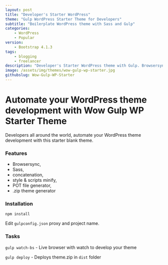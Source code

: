 ```yaml
---
layout: post
title: "Developer's Starter WordPress"
theme: "Gulp WordPress Starter Theme for Developers"
subtitle: "Boilerplate WordPress theme with Sass and Gulp"          
categories:
    - WordPress
    - Popular
version:
    - Bootstrap 4.1.3
tags: 
    - blogging
    - freelancer
description: "Developer's Starter WordPress theme with Gulp. Browsersync, Sass, concatenation, style & scripts minify, POT file generator, .zip theme generator"
image: /assets/img/themes/wow-gulp-wp-starter.jpg
githubslug: Wow-Gulp-WP-Starter
---
```


# Automate your WordPress theme development with Wow Gulp WP Starter Theme

Developers all around the world, automate your WordPress theme development with this starter blank theme.

### Features

- Browsersync,
- Sass,
- concatenation,
- style & scripts minify,
- POT file generator,
- .zip theme generator

### Installation

`npm install`

Edit `gulpconfig.json` proxy and project name.

### Tasks

`gulp watch-bs` - Live browser with watch to develop your theme

`gulp deploy` - Deploys theme.zip in `dist` folder
